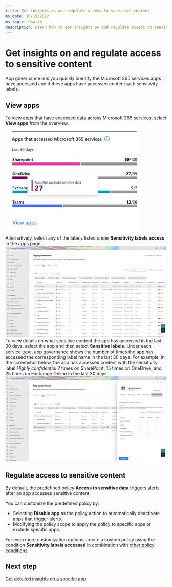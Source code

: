 ```yaml
---
title: Get insights on and regulate access to sensitive content 
ms.date: 10/19/2022
ms.topic: how-to
description: Learn how to get insights on and regulate access to sensitive content in app governance.
---
```


# Get insights on and regulate access to sensitive content

App governance lets you quickly identify the Microsoft 365 services apps have accessed and if these apps have accessed content with sensitivity labels.

## View apps

To view apps that have accessed data across Microsoft 365 services, select **View apps** from the overview.
![View apps that accessed Microsoft 365 services.](media/app-governance-visibility-insights-sensitive-content/image7.png)Alternatively, select any of the labels listed under **Sensitivity labels access** in the apps page.
![](media/app-governance-visibility-insights-sensitive-content/image9.png)
To view details on what sensitive content the app has accessed in the last 30 days, select the app and then select **Sensitive labels**. Under each service type, app governance shows the number of times the app has accessed the corresponding label name in the last 30 days. For example, in the screenshot below, the app has accessed content with the sensitivity label *Highly confidential* 7 times on SharePoint, 15 times on OneDrive, and 25 times on Exchange Online in the last 30 days.
![](media/app-governance-visibility-insights-sensitive-content/image10.png)
## Regulate access to sensitive content

By default, the predefined policy **Access to sensitive data** triggers alerts after an app accesses sensitive content.

You can customize the predefined policy by:

- Selecting **Disable app** as the policy action to automatically deactivate apps that trigger alerts.
- Modifying the policy scope to apply the policy to specific apps or exclude specific apps.

For even more customization options, create a custom policy using the condition **Sensitivity labels accessed** in combination with [other policy conditions](app-governance-app-policies-create.md#custom).

## Next step

[Get detailed insights on a specific app](app-governance-visibility-insights-view-apps.md).

